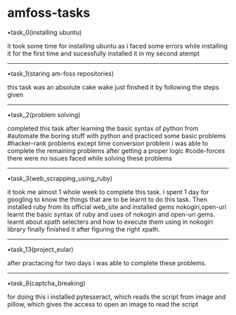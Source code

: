 # amfoss-tasks
•task_0(installing ubuntu)

it took some time for installing ubuntu as i faced some errors while installing it for the first time and sucessfully installed it in my second atempt

---------------------------------------------------------------------------------------------------------------------------------
•task_1(staring am-foss repositories)

this task was an absolute cake wake just finshed it by following the steps given  

---------------------------------------------------------------------------------------------------------------------------------
•task_2(problem solving)

completed this task after learning the basic syntax of python from  #automate the boring stuff with python and practiced some basic problems
#hacker-rank problems
except time conversion problem i was able to complete the remaining problems after getting a proper logic
#code-forces
there were no issues faced while solving these problems 

---------------------------------------------------------------------------------------------------------------------------------

•task_3(web_scrapping_using_ruby)

it took me almost 1 whole week to complete this task. i spent 1 day for googling to know the things that are to be learnt to do this task.
Then 
installed ruby  from its official web_site and installed gems nokogiri,open-uri learnt the basic syntax of ruby and  uses of nokogiri and open-uri gems. learnt about xpath selecters and how to execute them using in nokogiri library finally finished it after figuring the right xpath.

---------------------------------------------------------------------------------------------------------------------------------

•task_13(project_eular)

after practacing for two days i was able to complete these problems.

---------------------------------------------------------------------------------------------------------------------------------

•task_8(captcha_breaking)

for doing this i installed pytesseract, which reads the script from image and pillow, which gives the access to open an image to read the script

 
